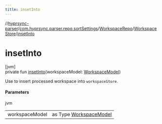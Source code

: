 ```yaml
---
title: insetInto
---
```

//[hyprsync-parser](../../../../index.html)/[com.hyprsync.parser.repo.sortSettings](../../index.html)/[WorkspaceRepo](../index.html)/[WorkspaceStore](index.html)/[insetInto](inset-into.html)



# insetInto



[jvm]\
private fun [insetInto](inset-into.html)(workspaceModel: [WorkspaceModel](../../../com.hyprsync.parser.models/-workspace-model/index.html))



Use to insert processed workspace into `workspaceStore`.



#### Parameters


jvm

| | |
|---|---|
| workspaceModel | as Type [WorkspaceModel](../../../com.hyprsync.parser.models/-workspace-model/index.html) |



